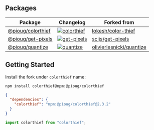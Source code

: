 ## Packages

| Package                         | Changelog                                                                                              | Forked from                                                             |
| ------------------------------- | ------------------------------------------------------------------------------------------------------ | ----------------------------------------------------------------------- |
| [@pioug/colorthief](colorthief/) | [![colorthief](https://img.shields.io/npm/v/@pioug/colorthief.svg?label=%20)](colorthief/CHANGELOG.md) | [lokesh/color-thief](https://github.com/lokesh/color-thief)             |
| [@pioug/get-pixels](get-pixels/) | [![get-pixels](https://img.shields.io/npm/v/@pioug/get-pixels?label=%20)](get-pixels/CHANGELOG.md)     | [scijs/get-pixels](https://github.com/scijs/get-pixels)                 |
| [@pioug/quantize](quantize/)     | [![quantize](https://img.shields.io/npm/v/@pioug/quantize.svg?label=%20)](quantize/CHANGELOG.md)       | [olivierlesnicki/quantize](https://github.com/olivierlesnicki/quantize) |

## Getting Started

Install the fork under `colorthief` name:

```sh
npm install colorthief@npm:@pioug/colorthief
```

```json
{
  "dependencies": {
    "colorthief": "npm:@pioug/colorthief@2.3.2"
  }
}
```

```javascript
import colorthief from "colorthief";
```
